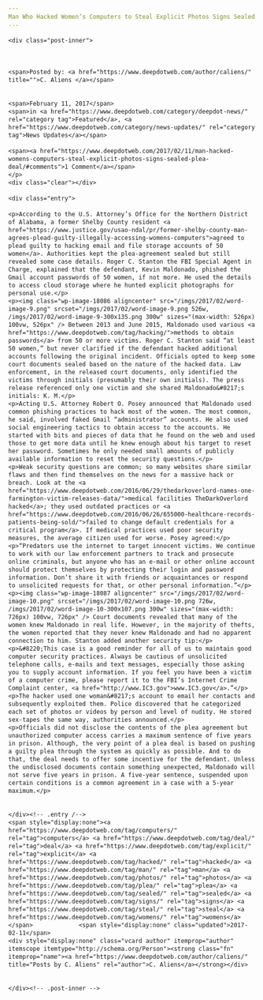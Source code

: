 ```yaml
---
Man Who Hacked Women’s Computers to Steal Explicit Photos Signs Sealed Plea Deal
---
```

<article class="post-listing post-18080 post type-post status-publish format-standard has-post-thumbnail hentry  tag-computers tag-deal tag-explicit tag-hacked tag-man tag-photos tag-plea tag-sealed tag-signs tag-steal tag-womens">
    
    <div class="post-inner">
    
    
        
    <span>Posted by: <a href="https://www.deepdotweb.com/author/caliens/" title="">C. Aliens </a></span>
    
    
    <span>February 11, 2017</span>
    <span>in <a href="https://www.deepdotweb.com/category/deepdot-news/" rel="category tag">Featured</a>, <a href="https://www.deepdotweb.com/category/news-updates/" rel="category tag">News Updates</a></span>
    
    <span><a href="https://www.deepdotweb.com/2017/02/11/man-hacked-womens-computers-steal-explicit-photos-signs-sealed-plea-deal/#comments">1 Comment</a></span>
    </p>
    <div class="clear"></div>
    
    <div class="entry">
    
    <p>According to the U.S. Attorney’s Office for the Northern District of Alabama, a former Shelby County resident <a href="https://www.justice.gov/usao-ndal/pr/former-shelby-county-man-agrees-plead-guilty-illegally-accessing-womens-computers">agreed to plead guilty to hacking email and file storage accounts of 50 women</a>. Authorities kept the plea-agreement sealed but still revealed some case details. Roger C. Stanton the FBI Special Agent in Charge, explained that the defendant, Kevin Maldonado, phished the Gmail account passwords of 50 women, if not more. He used the details to access cloud storage where he hunted explicit photographs for personal use.</p>
    <p><img class="wp-image-18086 aligncenter" src="/imgs/2017/02/word-image-9.png" srcset="/imgs/2017/02/word-image-9.png 526w, /imgs/2017/02/word-image-9-300x135.png 300w" sizes="(max-width: 526px) 100vw, 526px" /> Between 2013 and June 2015, Maldonado used various <a href="https://www.deepdotweb.com/tag/hacking/">methods to obtain passwords</a> from 50 or more victims. Roger C. Stanton said “at least 50 women,” but never clarified if the defendant hacked additional accounts following the original incident. Officials opted to keep some court documents sealed based on the nature of the hacked data. Law enforcement, in the released court documents, only identified the victims through initials (presumably their own initials). The press release referenced only one victim and she shared Maldonado&#8217;s initials: K. M.</p>
    <p>Acting U.S. Attorney Robert O. Posey announced that Maldonado used common phishing practices to hack most of the women. The most common, he said, involved faked Gmail “administrator” accounts. He also used social engineering tactics to obtain access to the accounts. He started with bits and pieces of data that he found on the web and used those to get more data until he knew enough about his target to reset her password. Sometimes he only needed small amounts of publicly available information to reset the security questions.</p>
    <p>Weak security questions are common; so many websites share similar flaws and then find themselves on the news for a massive hack or breach. Look at the <a href="https://www.deepdotweb.com/2016/06/29/thedarkoverlord-names-one-farmington-victim-releases-data/">medical facilities TheDarkOverlord hacked</a>; they used outdated practices or <a href="https://www.deepdotweb.com/2016/06/26/655000-healthcare-records-patients-being-sold/">failed to change default credentials for a critical program</a>. If medical practices used poor security measures, the average citizen used for worse. Posey agreed:</p>
    <p>“Predators use the internet to target innocent victims. We continue to work with our law enforcement partners to track and prosecute online criminals, but anyone who has an e-mail or other online account should protect themselves by protecting their login and password information. Don’t share it with friends or acquaintances or respond to unsolicited requests for that, or other personal information.”</p>
    <p><img class="wp-image-18087 aligncenter" src="/imgs/2017/02/word-image-10.png" srcset="/imgs/2017/02/word-image-10.png 726w, /imgs/2017/02/word-image-10-300x107.png 300w" sizes="(max-width: 726px) 100vw, 726px" /> Court documents revealed that many of the women knew Maldonado in real life. However, in the majority of thefts, the women reported that they never knew Maldonado and had no apparent connection to him. Stanton added another security tip:</p>
    <p>&#8220;This case is a good reminder for all of us to maintain good computer security practices. Always be cautious of unsolicited telephone calls, e-mails and text messages, especially those asking you to supply account information. If you feel you have been a victim of a computer crime, please report it to the FBI’s Internet Crime Complaint center, <a href="http://www.IC3.gov">www.IC3.gov</a>.”</p>
    <p>The hacker used one woman&#8217;s account to email her contacts and subsequently exploited them. Police discovered that he categorized each set of photos or videos by person and level of nudity. He stored sex-tapes the same way, authorities announced.</p>
    <p>Officials did not disclose the contents of the plea agreement but unauthorized computer access carries a maximum sentence of five years in prison. Although, the very point of a plea deal is based on pushing a guilty plea through the system as quickly as possible. And to do that, the deal needs to offer some incentive for the defendant. Unless the undisclosed documents contain something unexpected, Maldonado will not serve five years in prison. A five-year sentence, suspended upon certain conditions is a common agreement in a case with a 5-year maximum.</p>
    
    
    </div><!-- .entry /-->
    <span style="display:none"><a href="https://www.deepdotweb.com/tag/computers/" rel="tag">computers</a> <a href="https://www.deepdotweb.com/tag/deal/" rel="tag">deal</a> <a href="https://www.deepdotweb.com/tag/explicit/" rel="tag">explicit</a> <a href="https://www.deepdotweb.com/tag/hacked/" rel="tag">hacked</a> <a href="https://www.deepdotweb.com/tag/man/" rel="tag">man</a> <a href="https://www.deepdotweb.com/tag/photos/" rel="tag">photos</a> <a href="https://www.deepdotweb.com/tag/plea/" rel="tag">plea</a> <a href="https://www.deepdotweb.com/tag/sealed/" rel="tag">sealed</a> <a href="https://www.deepdotweb.com/tag/signs/" rel="tag">signs</a> <a href="https://www.deepdotweb.com/tag/steal/" rel="tag">steal</a> <a href="https://www.deepdotweb.com/tag/womens/" rel="tag">womens</a></span>				<span style="display:none" class="updated">2017-02-11</span>
    <div style="display:none" class="vcard author" itemprop="author" itemscope itemtype="http://schema.org/Person"><strong class="fn" itemprop="name"><a href="https://www.deepdotweb.com/author/caliens/" title="Posts by C. Aliens" rel="author">C. Aliens</a></strong></div>
    
    
    </div><!-- .post-inner -->
</article><!-- .post-listing -->

